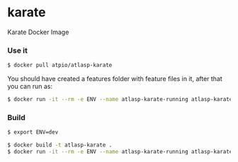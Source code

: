 # karate
Karate Docker Image

### Use it

```sh
$ docker pull atpio/atlasp-karate
```

You should have created a features folder with feature files in it, after that you can run as:

```sh
$ docker run -it --rm -e ENV --name atlasp-karate-running atlasp-karate karate
```

### Build

```sh
$ export ENV=dev
```

```sh
$ docker build -t atlasp-karate .
$ docker run -it --rm -e ENV --name atlasp-karate-running atlasp-karate
```
